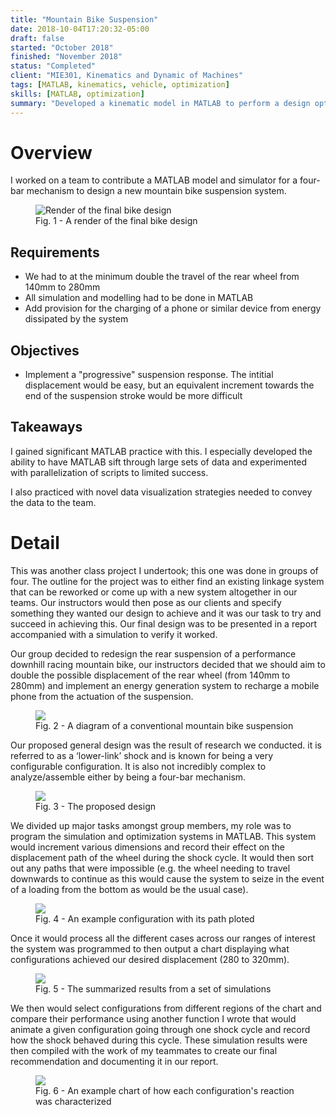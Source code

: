 ```yaml
---
title: "Mountain Bike Suspension"
date: 2018-10-04T17:20:32-05:00
draft: false
started: "October 2018"
finished: "November 2018"
status: "Completed"
client: "MIE301, Kinematics and Dynamic of Machines"
tags: [MATLAB, kinematics, vehicle, optimization]
skills: [MATLAB, optimization]
summary: "Developed a kinematic model in MATLAB to perform a design optimization of a mountain bike suspension system."
---
```


# Overview

I worked on a team to contribute a MATLAB model and simulator for a four-bar mechanism to design a new 
mountain bike suspension system.

<figure>
<img src="/images/bike-render.png" alt="Render of the final bike design">
<figcaption>Fig. 1 - A render of the final bike design</figcaption>
</figure>

## Requirements
- We had to at the minimum double the travel of the rear wheel from 140mm to 280mm
- All simulation and modelling had to be done in MATLAB
- Add provision for the charging of a phone or similar device from energy dissipated by the system

## Objectives
- Implement a "progressive" suspension response. The intitial displacement would be easy, but an equivalent 
increment towards the end of the suspension stroke would be more difficult

## Takeaways

I gained significant MATLAB practice with this. I especially developed the ability to have MATLAB sift through
large sets of data and experimented with parallelization of scripts to limited success.

I also practiced with novel data visualization strategies needed to convey the data to the team.

# Detail

This was another class project I undertook; this one was done in groups of four. The outline for the project 
was to either find an existing linkage system that can be reworked or come up with a new system altogether 
in our teams. Our instructors would then pose as our clients and specify something they wanted our design to 
achieve and it was our task to try and succeed in achieving this. Our final design was to be presented in a 
report accompanied with a simulation to verify it worked.

Our group decided to redesign the rear suspension of a performance downhill racing mountain bike, our 
instructors decided that we should aim to double the possible displacement of the rear wheel (from 140mm to 
280mm) and implement an energy generation system to recharge a mobile phone from the actuation of the suspension.

<figure>
<img src="/images/bike-old-design.png">
<figcaption>Fig. 2 - A diagram of a conventional mountain bike suspension</figcaption>
</figure>

Our proposed general design was the result of research we conducted. it is referred to as a ‘lower-link’ shock 
and is known for being a very configurable configuration. It is also not incredibly complex to analyze/assemble 
either by being a four-bar mechanism.

<figure>
<img src="/images/bike-proposed-design.png">
<figcaption>Fig. 3 - The proposed design</figure>
</figure>

We divided up major tasks amongst group members, my role was to program the simulation and optimization systems 
in MATLAB. This system would increment various dimensions and record their effect on the displacement path of 
the wheel during the shock cycle. It would then sort out any paths that were impossible (e.g. the wheel needing 
to travel downwards to continue as this would cause the system to seize in the event of a loading from the bottom 
as would be the usual case). 

<figure>
<img src="/images/bike-matlab-model.png">
<figcaption>Fig. 4 - An example configuration with its path ploted</figcaption>
</figure>

Once it would process all the different cases across our ranges of interest the system was programmed to then 
output a chart displaying what configurations achieved our desired displacement (280 to 320mm).

<figure>
<img src="/images/bike-configuration-summary.png">
<figcaption>Fig. 5 - The summarized results from a set of simulations</figcaption>
</figure>

We then would select configurations from different regions of the chart and compare their performance using another function 
I wrote that would animate a given configuration going through one shock cycle and record how the shock behaved 
during this cycle. These simulation results were then compiled with the work of my teammates to create our final 
recommendation and documenting it in our report.

<figure>
<img src="/images/bike-shock-attributes.png">
<figcaption>Fig. 6 - An example chart of how each configuration's reaction was characterized</figcaption>
</figure>

